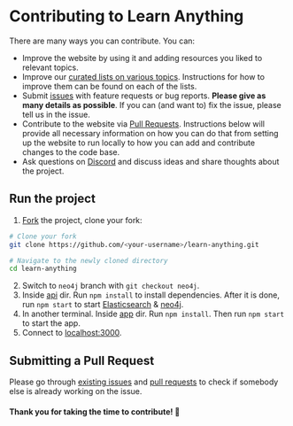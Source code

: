 # Contributing to Learn Anything

There are many ways you can contribute. You can:

- Improve the website by using it and adding resources you liked to relevant topics.
- Improve our [curated lists on various topics](https://github.com/learn-anything/curated-lists#readme). Instructions for how to improve them can be found on each of the lists.
- Submit [issues](../../issues/) with feature requests or bug reports. **Please give as many details as possible**. If you can (and want to) fix the issue, please tell us in the issue.
- Contribute to the website via [Pull Requests](<[issues](../../pulls/)>). Instructions below will provide all necessary information on how you can do that from setting up the website to run locally to how you can add and contribute changes to the code base.
- Ask questions on [Discord](https://discord.gg/KKYdWjt) and discuss ideas and share thoughts about the project.

## Run the project

1. [Fork](https://help.github.com/articles/fork-a-repo/) the project, clone your fork:

```Bash
# Clone your fork
git clone https://github.com/<your-username>/learn-anything.git

# Navigate to the newly cloned directory
cd learn-anything
```

2. Switch to `neo4j` branch with `git checkout neo4j`.
3. Inside [api](https://github.com/learn-anything/learn-anything/tree/neo4j/api) dir. Run `npm install` to install dependencies. After it is done, run `npm start` to start [Elasticsearch](https://www.elastic.co) & [neo4j](https://neo4j.com).
4. In another terminal. Inside [app](https://github.com/learn-anything/learn-anything/tree/neo4j/app) dir. Run `npm install`. Then run `npm start` to start the app.
5. Connect to [localhost:3000](http://localhost:3000).

<!-- ## Testing -->
<!-- TODO: make tests work -->
<!-- Also, make sure to run the tests before you commit your changes. Travis.

```
npm run test
```
 -->

## Submitting a Pull Request

Please go through [existing issues](../../issues/) and [pull requests](../../pulls/) to check if somebody else is already working on the issue.

#### Thank you for taking the time to contribute! 💜
